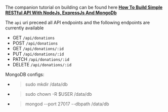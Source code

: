
The companion tutorial on building can be found here <b>[How To Build Simple RESTful API With NodeJs, ExpressJs And MongoDb](https://medium.com/@dinyangetoh/how-to-build-simple-restful-api-with-nodejs-expressjs-and-mongodb-99348012925d)</b> 

The `api` uri preceed all API endpoints and the following endpoints are currently available
* GET `/api/donations`
* POST `/api/donations`
* GET `/api/donations/:id`
* PUT `/api/donations/:id`
* PATCH `/api/donations/:id`
* DELETE `/api/donations/:id`

MongoDB configs:
* >sudo mkdir /data/db
* >sudo chown -R $USER /data/db
* >mongod --port 27017 --dbpath /data/db